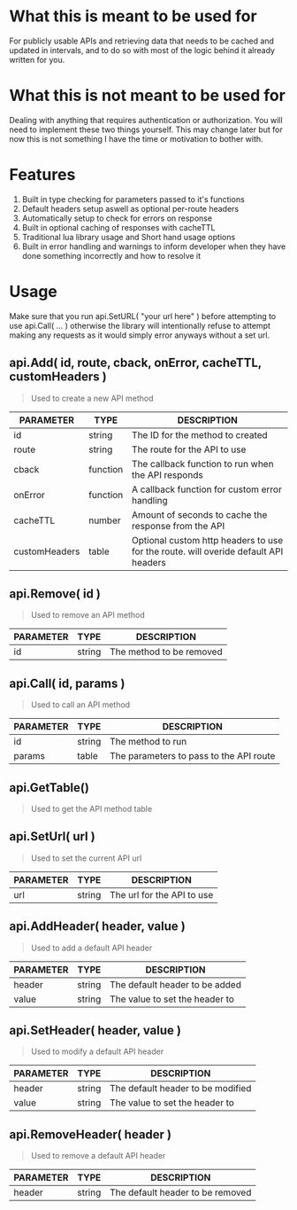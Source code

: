 # What this is meant to be used for
For publicly usable APIs and retrieving data that needs to be cached and updated in intervals, and to do so with most of the logic behind it already written for you.


# What this is not meant to be used for
Dealing with anything that requires authentication or authorization. You will need to implement these two things yourself. This may change later but for now this is not something I have the time or motivation to bother with.


# Features
1. Built in type checking for parameters passed to it's functions
2. Default headers setup aswell as optional per-route headers
3. Automatically setup to check for errors on response
4. Built in optional caching of responses with cacheTTL
5. Traditional lua library usage and Short hand usage options
6. Built in error handling and warnings to inform developer when they have done something incorrectly and how to resolve it


# Usage
Make sure that you run api.SetURL( "your url here" ) before attempting to use api.Call( ... ) otherwise the library will intentionally refuse to attempt making any requests as it would simply error anyways without a set url.

## api.Add( id, route, cback, onError, cacheTTL, customHeaders )

>Used to create a new API method

PARAMETER | TYPE | DESCRIPTION
--- | --- | ---
id | string | The ID for the method to created
route | string | The route for the API to use
cback | function | The callback function to run when the API responds
onError | function | A callback function for custom error handling
cacheTTL | number | Amount of seconds to cache the response from the API
customHeaders | table | Optional custom http headers to use for the route. will overide default API headers



## api.Remove( id )

>Used to remove an API method

PARAMETER | TYPE | DESCRIPTION
--- | --- | ---
id | string | The method to be removed



## api.Call( id, params )

>Used to call an API method

PARAMETER | TYPE | DESCRIPTION
--- | --- | ---
id | string | The method to run
params | table | The parameters to pass to the API route



## api.GetTable()

>Used to get the API method table


## api.SetUrl( url )

>Used to set the current API url

PARAMETER | TYPE | DESCRIPTION
--- | --- | ---
url | string | The url for the API to use



## api.AddHeader( header, value )

>Used to add a default API header

PARAMETER | TYPE | DESCRIPTION
--- | --- | ---
header | string | The default header to be added
value | string | The value to set the header to



## api.SetHeader( header, value )

>Used to modify a default API header

PARAMETER | TYPE | DESCRIPTION
--- | --- | ---
header | string | The default header to be modified
value | string | The value to set the header to



## api.RemoveHeader( header )

>Used to remove a default API header

PARAMETER | TYPE | DESCRIPTION
--- | --- | ---
header | string | The default header to be removed



